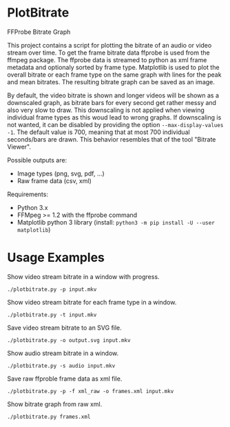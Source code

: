 PlotBitrate
===========

FFProbe Bitrate Graph

This project contains a script for plotting the bitrate of an audio or video
stream over time.  To get the frame bitrate data ffprobe is used from the
ffmpeg package.  The ffprobe data is streamed to python as xml frame metadata
and optionaly sorted by frame type.  Matplotlib is used to plot the overall bitrate
or each frame type on the same graph with lines for the peak and mean bitrates. 
The resulting bitrate graph can be saved as an image.

By default, the video bitrate is shown and longer videos will be shown as a downscaled graph, as bitrate bars for every second get rather messy and also very slow to draw. This downscaling is not applied when viewing individual frame types as this woud lead to wrong graphs.
If downscaling is not wanted, it can be disabled by providing the option `--max-display-values -1`.
The default value is 700, meaning that at most 700 individual seconds/bars are drawn.
This behavior resembles that of the tool "Bitrate Viewer".

Possible outputs are:
* Image types (png, svg, pdf, ...)
* Raw frame data (csv, xml)

Requirements:

* Python 3.x
* FFMpeg >= 1.2 with the ffprobe command
* Matplotlib python 3 library (install: `python3 -m pip install -U --user matplotlib`)


Usage Examples
==============

Show video stream bitrate in a window with progress.

```
./plotbitrate.py -p input.mkv
```

Show video stream bitrate for each frame type in a window.

```
./plotbitrate.py -t input.mkv
```

Save video stream bitrate to an SVG file.

```
./plotbitrate.py -o output.svg input.mkv
```

Show audio stream bitrate in a window.

```
./plotbitrate.py -s audio input.mkv
```

Save raw ffproble frame data as xml file.

```
./plotbitrate.py -p -f xml_raw -o frames.xml input.mkv
```

Show bitrate graph from raw xml.

```
./plotbitrate.py frames.xml
```